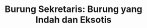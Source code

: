 ---
layout: post
title: "Burung Sekretaris: Burung yang Indah dan Eksotis"
categories: [Tips Burung]
---